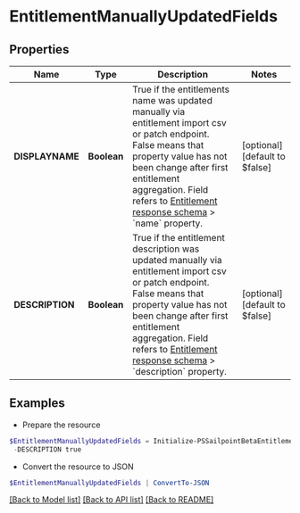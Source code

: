 # EntitlementManuallyUpdatedFields
## Properties

Name | Type | Description | Notes
------------ | ------------- | ------------- | -------------
**DISPLAYNAME** | **Boolean** | True if the entitlements name was updated manually via entitlement import csv or patch endpoint.  False means that property value has not been change after first entitlement aggregation. Field refers to [Entitlement response schema](https://developer.sailpoint.com/idn/api/beta/get-entitlement) &gt; &#x60;name&#x60; property. | [optional] [default to $false]
**DESCRIPTION** | **Boolean** | True if the entitlement description was updated manually via entitlement import csv or patch endpoint.  False means that property value has not been change after first entitlement aggregation. Field refers to [Entitlement response schema](https://developer.sailpoint.com/idn/api/beta/get-entitlement) &gt; &#x60;description&#x60; property. | [optional] [default to $false]

## Examples

- Prepare the resource
```powershell
$EntitlementManuallyUpdatedFields = Initialize-PSSailpointBetaEntitlementManuallyUpdatedFields  -DISPLAYNAME true `
 -DESCRIPTION true
```

- Convert the resource to JSON
```powershell
$EntitlementManuallyUpdatedFields | ConvertTo-JSON
```

[[Back to Model list]](../README.md#documentation-for-models) [[Back to API list]](../README.md#documentation-for-api-endpoints) [[Back to README]](../README.md)

